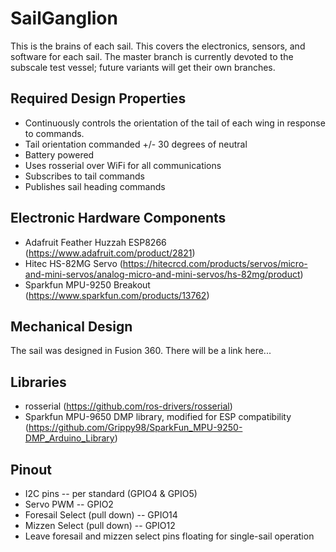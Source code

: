 # SailGanglion
This is the brains of each sail. This covers the electronics, sensors, and software for each sail. The master branch is currently devoted to the subscale test vessel; future variants will get their own branches. 

## Required Design Properties
* Continuously controls the orientation of the tail of each wing in response to commands.
* Tail orientation commanded +/- 30 degrees of neutral
* Battery powered
* Uses rosserial over WiFi for all communications
* Subscribes to tail commands
* Publishes sail heading commands

## Electronic Hardware Components
* Adafruit Feather Huzzah ESP8266 (https://www.adafruit.com/product/2821)
* Hitec HS-82MG Servo (https://hitecrcd.com/products/servos/micro-and-mini-servos/analog-micro-and-mini-servos/hs-82mg/product)
* Sparkfun MPU-9250 Breakout (https://www.sparkfun.com/products/13762)

## Mechanical Design
The sail was designed in Fusion 360. There will be a link here...

## Libraries
* rosserial (https://github.com/ros-drivers/rosserial)
* Sparkfun MPU-9650 DMP library, modified for ESP compatibility (https://github.com/Grippy98/SparkFun_MPU-9250-DMP_Arduino_Library)

## Pinout
* I2C pins -- per standard (GPIO4 & GPIO5)
* Servo PWM -- GPIO2
* Foresail Select (pull down) -- GPIO14
* Mizzen Select (pull down) -- GPIO12
* Leave foresail and mizzen select pins floating for single-sail operation
